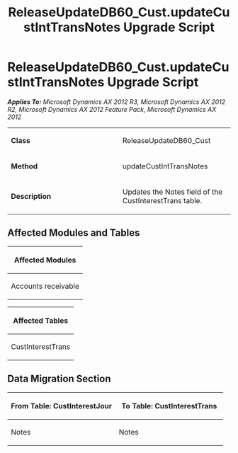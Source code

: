 ﻿---
title: ReleaseUpdateDB60_Cust.updateCustIntTransNotes Upgrade Script
TOCTitle: ReleaseUpdateDB60_Cust.updateCustIntTransNotes Upgrade Script
ms:assetid: bbcdf88c-1f9b-2515-5ed9-1347bafa2392
ms:mtpsurl: https://msdn.microsoft.com/en-us/library/JJ686644(v=AX.60)
ms:contentKeyID: 49710852
ms.date: 05/18/2015
mtps_version: v=AX.60
---

# ReleaseUpdateDB60\_Cust.updateCustIntTransNotes Upgrade Script 


_**Applies To:** Microsoft Dynamics AX 2012 R3, Microsoft Dynamics AX 2012 R2, Microsoft Dynamics AX 2012 Feature Pack, Microsoft Dynamics AX 2012_

<table>
<colgroup>
<col style="width: 50%" />
<col style="width: 50%" />
</colgroup>
<tbody>
<tr class="odd">
<td><p><strong>Class</strong></p></td>
<td><p>ReleaseUpdateDB60_Cust</p></td>
</tr>
<tr class="even">
<td><p><strong>Method</strong></p></td>
<td><p>updateCustIntTransNotes</p></td>
</tr>
<tr class="odd">
<td><p><strong>Description</strong></p></td>
<td><p>Updates the Notes field of the CustInterestTrans table.</p></td>
</tr>
</tbody>
</table>


## Affected Modules and Tables

<table>
<colgroup>
<col style="width: 100%" />
</colgroup>
<thead>
<tr class="header">
<th><p>Affected Modules</p></th>
</tr>
</thead>
<tbody>
<tr class="odd">
<td><p>Accounts receivable</p></td>
</tr>
</tbody>
</table>


<table>
<colgroup>
<col style="width: 100%" />
</colgroup>
<thead>
<tr class="header">
<th><p>Affected Tables</p></th>
</tr>
</thead>
<tbody>
<tr class="odd">
<td><p>CustInterestTrans</p></td>
</tr>
</tbody>
</table>


## Data Migration Section

<table>
<colgroup>
<col style="width: 50%" />
<col style="width: 50%" />
</colgroup>
<thead>
<tr class="header">
<th><p>From Table: CustInterestJour</p></th>
<th><p>To Table: CustInterestTrans</p></th>
</tr>
</thead>
<tbody>
<tr class="odd">
<td><p>Notes</p></td>
<td><p>Notes</p></td>
</tr>
</tbody>
</table>

  


